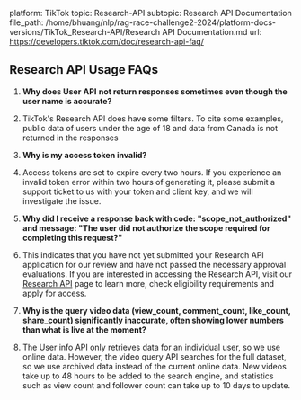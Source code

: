platform: TikTok
topic: Research-API
subtopic: Research API Documentation
file_path: /home/bhuang/nlp/rag-race-challenge2-2024/platform-docs-versions/TikTok_Research-API/Research API Documentation.md
url: https://developers.tiktok.com/doc/research-api-faq/


## Research API Usage FAQs

1. **Why does User** **API** **not return responses sometimes even though the user name is accurate?**

1. TikTok's Research API does have some filters. To cite some examples, public data of users under the age of 18 and data from Canada is not returned in the responses

3. **Why is my access token invalid?**

1. Access tokens are set to expire every two hours. If you experience an invalid token error within two hours of generating it, please submit a support ticket to us with your token and client key, and we will investigate the issue.

5. **Why did I receive a response back with code: "scope\_not\_authorized" and message: "The user did not authorize the scope required for completing this request?"**

1. This indicates that you have not yet submitted your Research API application for our review and have not passed the necessary approval evaluations. If you are interested in accessing the Research API, visit our [Research API](https://developers.tiktok.com/products/research-api/) page to learn more, check eligibility requirements and apply for access.

7. **Why is the query video data (view\_count, comment\_count, like\_count, share\_count) significantly inaccurate, often showing lower numbers than what is live at the moment?**

1. The User info API only retrieves data for an individual user, so we use online data. However, the video query API searches for the full dataset, so we use archived data instead of the current online data. New videos take up to 48 hours to be added to the search engine, and statistics such as view count and follower count can take up to 10 days to update.